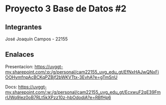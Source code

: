 # Proyecto 3 Base de Datos #2

## Integrantes
José Joaquín Campos - 22155 


## Enalaces 

Presentacion: https://uvggt-my.sharepoint.com/:p:/g/personal/cam22155_uvg_edu_gt/EfNxHAJwQNxFiOOHymfnpAcBCKqPZBjf2bWKVTtx-3EvhA?e=gTmSnU 

Docs: https://uvggt-my.sharepoint.com/:w:/g/personal/cam22155_uvg_edu_gt/EcxwuF2qE39FmrUWq9Iez0oB7RLt5kXPzz10z-hbOdodiA?e=RBfHp6 
